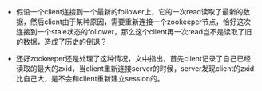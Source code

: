 * 假设一个client连接到一个最新的follower上，它的一次read读取了最新的数据，然后client由于某种原因，需要重新连接一个zookeeper节点，恰好这次连接到一个stale状态的follower，那么这个client再一次read岂不是读取了旧的数据，造成了历史的倒退？

* 还好zookeeper还是处理了这种情况，文中指出，首先client记录了自己已经读取的最大的zxid，当client重新连接server的时候，server发现client的zxid比自己大，是不会和client重新建立session的。